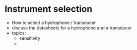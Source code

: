 # Instrument selection
- How to select a hydrophone / transducer
- discuss the datasheets for a hydrophone and a transducer
- topics:
    - sensitivity
    - 